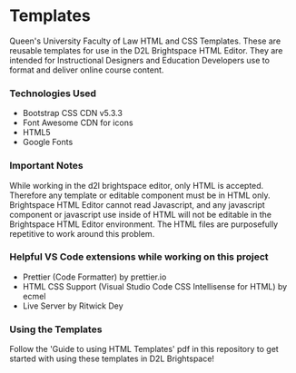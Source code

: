 # Templates

Queen's University Faculty of Law HTML and CSS Templates.
These are reusable templates for use in the D2L Brightspace HTML Editor. They are intended for Instructional Designers and Education Developers use to format and deliver online course content.

### Technologies Used

- Bootstrap CSS CDN v5.3.3
- Font Awesome CDN for icons
- HTML5
- Google Fonts

### Important Notes

While working in the d2l brightspace editor, only HTML is accepted. Therefore any template or editable component must be in HTML only. Brightspace HTML Editor cannot read Javascript, and any javascript component or javascript use inside of HTML will not be editable in the Brightspace HTML Editor environment. The HTML files are purposefully repetitive to work around this problem.

### Helpful VS Code extensions while working on this project

- Prettier (Code Formatter) by prettier.io
- HTML CSS Support (Visual Studio Code CSS Intellisense for HTML) by ecmel
- Live Server by Ritwick Dey

### Using the Templates
Follow the 'Guide to using HTML Templates' pdf in this repository to get started with using these templates in D2L Brightspace!

